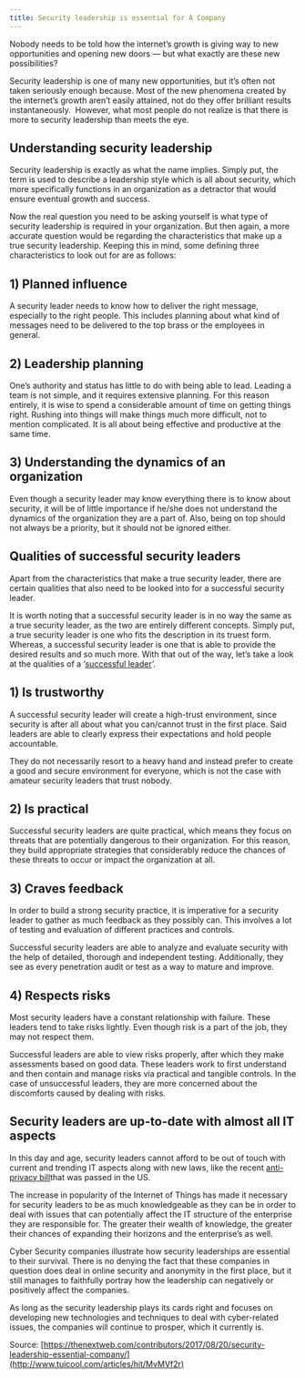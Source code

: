```yaml
---
title: Security leadership is essential for A Company
---
```


Nobody needs to be told how the internet’s growth is giving way to new opportunities and opening new doors — but what exactly are these new possibilities?

Security leadership is one of many new opportunities, but it’s often not taken seriously enough because. Most of the new phenomena created by the internet’s growth aren’t easily attained, not do they offer brilliant results instantaneously.  However, what most people do not realize is that there is more to security leadership than meets the eye.

## **Understanding security leadership**

Security leadership is exactly as what the name implies. Simply put, the term is used to describe a leadership style which is all about security, which more specifically functions in an organization as a detractor that would ensure eventual growth and success.

Now the real question you need to be asking yourself is what type of security leadership is required in your organization. But then again, a more accurate question would be regarding the characteristics that make up a true security leadership. Keeping this in mind, some defining three characteristics to look out for are as follows:

## **1\) Planned influence**

A security leader needs to know how to deliver the right message, especially to the right people. This includes planning about what kind of messages need to be delivered to the top brass or the employees in general.

## **2\) Leadership planning**

One’s authority and status has little to do with being able to lead. Leading a team is not simple, and it requires extensive planning. For this reason entirely, it is wise to spend a considerable amount of time on getting things right. Rushing into things will make things much more difficult, not to mention complicated. It is all about being effective and productive at the same time.

## **3\) Understanding the dynamics of an organization**

Even though a security leader may know everything there is to know about security, it will be of little importance if he/she does not understand the dynamics of the organization they are a part of. Also, being on top should not always be a priority, but it should not be ignored either.

## **Qualities of successful security leaders**

Apart from the characteristics that make a true security leader, there are certain qualities that also need to be looked into for a successful security leader.

It is worth noting that a successful security leader is in no way the same as a true security leader, as the two are entirely different concepts. Simply put, a true security leader is one who fits the description in its truest form. Whereas, a successful security leader is one that is able to provide the desired results and so much more. With that out of the way, let’s take a look at the qualities of a ‘[successful leader](http://www.leadershipchallenge.com/resource/what-is-the-key-to-successful-leadership.aspx)’.

## **1\) Is trustworthy**

A successful security leader will create a high-trust environment, since security is after all about what you can/cannot trust in the first place. Said leaders are able to clearly express their expectations and hold people accountable.

They do not necessarily resort to a heavy hand and instead prefer to create a good and secure environment for everyone, which is not the case with amateur security leaders that trust nobody.

## **2\) Is practical**

Successful security leaders are quite practical, which means they focus on threats that are potentially dangerous to their organization. For this reason, they build appropriate strategies that considerably reduce the chances of these threats to occur or impact the organization at all.

## **3\) Craves feedback**

In order to build a strong security practice, it is imperative for a security leader to gather as much feedback as they possibly can. This involves a lot of testing and evaluation of different practices and controls.

Successful security leaders are able to analyze and evaluate security with the help of detailed, thorough and independent testing. Additionally, they see as every penetration audit or test as a way to mature and improve.

## **4\) Respects risks**

Most security leaders have a constant relationship with failure. These leaders tend to take risks lightly. Even though risk is a part of the job, they may not respect them.

Successful leaders are able to view risks properly, after which they make assessments based on good data. These leaders work to first understand and then contain and manage risks via practical and tangible controls. In the case of unsuccessful leaders, they are more concerned about the discomforts caused by dealing with risks.

## **Security leaders are up-to-date with almost all IT aspects**

In this day and age, security leaders cannot afford to be out of touch with current and trending IT aspects along with new laws, like the recent [anti-privacy bill](https://www.ivacy.com/blog/us-internet-users-privacy-is-up-for-sale/)that was passed in the US.

The increase in popularity of the Internet of Things has made it necessary for security leaders to be as much knowledgeable as they can be in order to deal with issues that can potentially affect the IT structure of the enterprise they are responsible for. The greater their wealth of knowledge, the greater their chances of expanding their horizons and the enterprise’s as well.

Cyber Security companies illustrate how security leaderships are essential to their survival. There is no denying the fact that these companies in question does deal in online security and anonymity in the first place, but it still manages to faithfully portray how the leadership can negatively or positively affect the companies.

As long as the security leadership plays its cards right and focuses on developing new technologies and techniques to deal with cyber-related issues, the companies will continue to prosper, which it currently is.



Source: [https://thenextweb.com/contributors/2017/08/20/security-leadership-essential-company/](http://www.tuicool.com/articles/hit/MvMVf2r)

